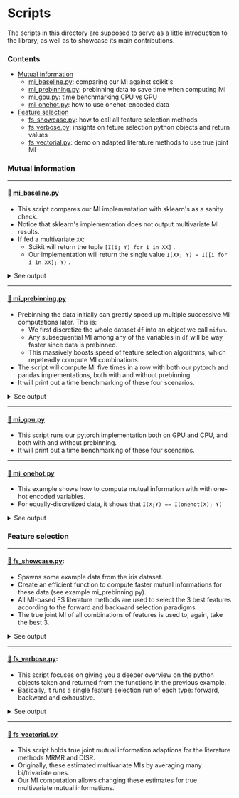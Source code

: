# Scripts

The scripts in this directory are supposed to serve as a little introduction to the library, as well as to showcase its main contributions.

### Contents
- [Mutual information](#mutual-information)
  - [mi_baseline.py](#page_facing_up-mi_baselinepy): comparing our MI against scikit's 
  - [mi_prebinning.py](#page_facing_up-mi_prebinningpy): prebinning data to save time when computing MI
  - [mi_gpu.py](#page_facing_up-mi_gpupy): time benchmarking CPU vs GPU
  - [mi_onehot.py](#page_facing_up-mi_onehotpy): how to use onehot-encoded data
- [Feature selection](#feature-selection)
  - [fs_showcase.py](#page_facing_up-fs_showcasepy): how to call all feature selection methods
  - [fs_verbose.py](#page_facing_up-fs_verbosepy): insights on feture selection python objects and return values
  - [fs_vectorial.py](#page_facing_up-fs_vectorialpy): demo on adapted literature methods to use true joint MI 

### Mutual information
---
#### [:page_facing_up: mi_baseline.py](mi_baseline.py)

- This script compares our MI implementation with sklearn's as a sanity check.
- Notice that sklearn's implementation does not output multivariate MI results.
- If fed a multivariate `XX`:
  - Scikit will return the tuple `[I(i; Y) for i in XX]` .
  - Our implementation will return the single value `I(XX; Y) = I([i for i in XX]; Y)` .

<p><details><summary> See output </summary>

```
$ python3 mi_baseline.py
@@ Comparing our MI approach to a baseline (singledimensional):
Scikit classif:    0.509  (stddev=2%)
Scikit regression: 0.506  (stddev=2%)
Our MI:            0.502   
```

</details></p>

---
#### [:page_facing_up: mi_prebinning.py](mi_prebinning.py)
  - Prebinning the data initially can greatly speed up multiple successive MI computations later. This is:
    - We first discretize the whole dataset `df` into an object we call `mifun`.
    - Any subsequential MI among any of the variables in `df` will be way faster since data is prebinned.
    - This massively boosts speed of feature selection algorithms, which repeteadly compute MI combinations.
  - The script will compute MI five times in a row with both our pytorch and pandas implementations, both with and without prebinning.
  - It will print out a time benchmarking of these four scenarios.

<details><summary> See output </summary>
<p>

```
$ python3 mi_prebinning.py
FRAME: No prebinning, frame...
	1.089; 1.089; 1.089; 1.089; 1.089;
	Time: 0.181 seconds

FRAME: W/ prebinning, frame...
	1.089; 1.089; 1.089; 1.089; 1.089;
	Time: 0.132 seconds

TENSOR: No prebinning...
	1.089; 1.089; 1.089; 1.089; 1.089;
	Time: 0.105 seconds

TENSOR: W/ prebinning...
	1.089; 1.089; 1.089; 1.089; 1.089;
	Time: 0.051 seconds
```

</p>
</details>  

---
#### [:page_facing_up: mi_gpu.py](mi_gpu.py)
  - This script runs our pytorch implementation both on GPU and CPU, and both with and without prebinning.
  - It will print out a time benchmarking of these four scenarios.

---
#### [:page_facing_up: mi_onehot.py](mi_onehot.py)
  - This example shows how to compute mutual information with with one-hot encoded variables.
  - For equally-discretized data, it shows that `I(X;Y) == I(onehot(X); Y)`

<details><summary> See output </summary>
<p>

```
$ python3 mi_onehot.py
One hot encoded MI matches categorical representation, as expected:
Categorical frame:	 1.089
Categorical tensor:	 1.089
One-hot frame:	 1.089
One-hot tensor:	 1.089
```

</p>
</details>


### Feature selection
---
#### [:page_facing_up: fs_showcase.py](fs_showcase.py):
  - Spawns some example data from the iris dataset.
  - Create an efficient function to compute faster mutual informations for these data (see example mi_prebinning.py).
  - All MI-based FS literature methods are used to select the 3 best features according to the forward and backward selection paradigms.
  - The true joint MI of all combinations of features is used to, again, take the best 3.

<details><summary> See output </summary>
<p>
	
```
$ python3 fs_showcase.py
Forward MIM loss
  Selected MIM loss
0       F4    0.979
1       F3    0.936
2       F1    0.502
(['F4', 'F3', 'F1'], ['F2'])

Forward DISR loss
  Selected DISR loss
0       F4     0.465
1       F3     0.351
2       F1     0.595
(['F4', 'F3', 'F1'], ['F2'])

Forward JMI loss
  Selected JMI loss
0       F4    0.979
1       F1    1.034
2       F3    2.024
(['F4', 'F1', 'F3'], ['F2'])

Forward JMIM loss
  Selected JMIM loss
0       F4     0.979
1       F1     1.034
2       F3     0.992
(['F4', 'F1', 'F3'], ['F2'])

Forward MRMR loss
  Selected             MRMR loss
0       F4                 0.979
1       F3   -0.1449999999999999
2       F2  -0.21600000000000003
(['F4', 'F3', 'F2'], ['F1'])

Forward NJMIM loss
  Selected NJMIM loss
0       F4      0.465
1       F3      0.351
2       F1      0.297
(['F4', 'F3', 'F1'], ['F2'])

Backward MIM loss
  Discarded MIM loss
0        F2    0.302
(['F1', 'F3', 'F4'], ['F2'])

Backward DISR loss
  Discarded DISR loss
0        F2     0.881
(['F1', 'F3', 'F4'], ['F2'])

Backward JMI loss
  Discarded            JMI loss
0        F2  3.1159999999999997
(['F1', 'F3', 'F4'], ['F2'])

Backward JMIM loss
  Discarded JMIM loss
0        F2     0.302
(['F1', 'F3', 'F4'], ['F2'])

vfs/selectors/assertions.py:19: UserWarning: MRMR cannot be backwards, skipping...
Backward MRMR loss
None
(None, None)

Backward NJMIM loss
  Discarded NJMIM loss
0        F2      0.109
(['F1', 'F3', 'F4'], ['F2'])

Exhaustive Feature Search (3 out of 4): 100%|██████████████████████████████████████████| 4/4 [00:00<00:00, 239.15it/s]
Exhaustive
 (1.073, ['F2', 'F3', 'F4'], [None, None, None])

```
													   
</p>
</details>


---
#### [:page_facing_up: fs_verbose.py](fs_verbose.py):
  - This script focuses on giving you a deeper overview on the python objects taken and returned from the functions in the previous example.  
  - Basically, it runs a single feature selection run of each type: forward, backward and exhaustive.

<details><summary> See output </summary>
<p>

```
$ python3 fs_verbose.py
The variable 'mifun' is a callable, not an MI.
It will make repeated MIs faster by prebinning our features.
<vfs.mi.mi_frame.mi_frame object at 0x7f90e632d070>

Forward Selection:
A summary of the selection ranking:
  Selected JMIM loss
0       F4     0.979
1       F1     1.034
2       F3     0.992
Forward selection chose these features: ['F4', 'F1', 'F3']
but it did not choose these: ['F2']

Backward elimnation:
A summary of the discarding ranking:
  Discarded JMIM loss
0        F2     0.302
Backward elimnation did not discard these: ['F1', 'F3', 'F4']
These are the ones it discarded: ['F2']
Exhaustive Feature Search (3 out of 4): 100%|██████████████████████████████████████████| 4/4 [00:00<00:00, 545.87it/s]

Exhaustive search::
This is different. This algorithm tested all feature combinations.
This is the feature set found optimal: ['F2', 'F3', 'F4']
And this was the score it got: 1.073

Lets compare the joint MI score of the selected features for all of the above:
Forward selected:    ['F4', 'F1', 'F3'], with joint MI = 1.067
Backward selected:   ['F1', 'F3', 'F4'], with joint MI = 1.067
Exhaustive selected: ['F2', 'F3', 'F4'], with joint MI = 1.073
```
													   
</p>
</details>

---
#### [:page_facing_up: fs_vectorial.py](fs_vectorial.py)
  - This script holds true joint mutual information adaptions for the literature methods MRMR and DISR.
  - Originally, these estimated multivariate MIs by averaging many bi/trivariate ones.
  - Our MI computation allows changing these estimates for true multivariate mutual informations.



